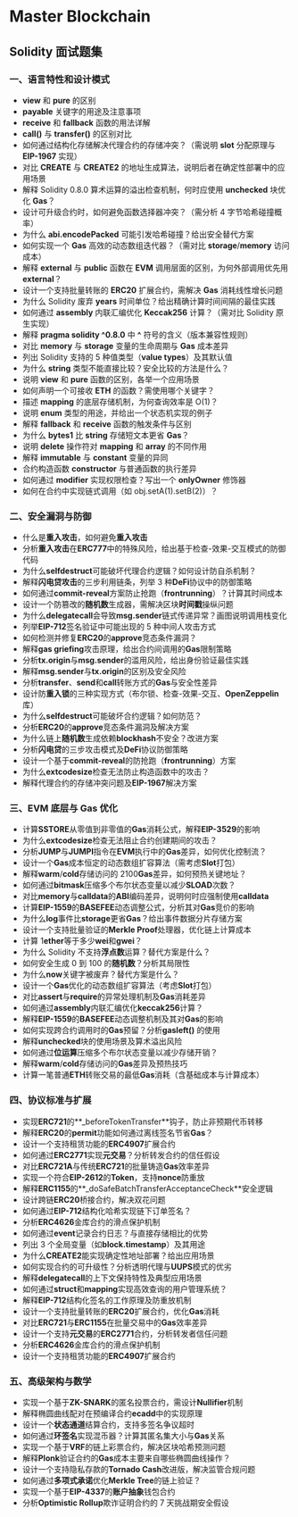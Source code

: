 # Master Blockchain
## Solidity 面试题集

### 一、语言特性和设计模式

- **view** 和 **pure** 的区别
- **payable** 关键字的用途及注意事项
- **receive** 和 **fallback** 函数的用法详解
- **call()** 与 **transfer()** 的区别对比
- 如何通过结构化存储解决代理合约的存储冲突？（需说明 **slot** 分配原理与 **EIP-1967** 实现）
- 对比 **CREATE** 与 **CREATE2** 的地址生成算法，说明后者在确定性部署中的应用场景
- 解释 Solidity 0.8.0 算术运算的溢出检查机制，何时应使用 **unchecked** 块优化 **Gas**？
- 设计可升级合约时，如何避免函数选择器冲突？（需分析 4 字节哈希碰撞概率）
- 为什么 **abi.encodePacked** 可能引发哈希碰撞？给出安全替代方案
- 如何实现一个 **Gas** 高效的动态数组迭代器？（需对比 **storage**/**memory** 访问成本）
- 解释 **external** 与 **public** 函数在 **EVM** 调用层面的区别，为何外部调用优先用 **external**？
- 设计一个支持批量转账的 **ERC20** 扩展合约，需解决 **Gas** 消耗线性增长问题
- 为什么 Solidity 废弃 **years** 时间单位？给出精确计算时间间隔的最佳实践
- 如何通过 **assembly** 内联汇编优化 **Keccak256** 计算？（需对比 Solidity 原生实现）
- 解释 **pragma solidity ^0.8.0** 中 **^** 符号的含义（版本兼容性规则）
- 对比 **memory** 与 **storage** 变量的生命周期与 **Gas** 成本差异
- 列出 Solidity 支持的 5 种值类型（**value types**）及其默认值
- 为什么 **string** 类型不能直接比较？安全比较的方法是什么？
- 说明 **view** 和 **pure** 函数的区别，各举一个应用场景
- 如何声明一个可接收 **ETH** 的函数？需使用哪个关键字？
- 描述 **mapping** 的底层存储机制，为何查询效率是 O(1)？
- 说明 **enum** 类型的用途，并给出一个状态机实现的例子
- 解释 **fallback** 和 **receive** 函数的触发条件与区别
- 为什么 **bytes1** 比 **string** 存储短文本更省 **Gas**？
- 说明 **delete** 操作符对 **mapping** 和 **array** 的不同作用
- 解释 **immutable** 与 **constant** 变量的异同
- 合约构造函数 **constructor** 与普通函数的执行差异
- 如何通过 **modifier** 实现权限检查？写出一个 **onlyOwner** 修饰器
- 如何在合约中实现链式调用（如 obj.setA(1).setB(2)）？


### 二、安全漏洞与防御

- 什么是**重入攻击**，如何避免**重入攻击**
- 分析**重入攻击**在**ERC777**中的特殊风险，给出基于检查-效果-交互模式的防御代码
- 为什么**selfdestruct**可能破坏代理合约逻辑？如何设计防自杀机制？
- 解释**闪电贷攻击**的三步利用链条，列举 3 种**DeFi**协议中的防御策略
- 如何通过**commit-reveal**方案防止抢跑（**frontrunning**）？计算其时间成本
- 设计一个防篡改的**随机数**生成器，需解决区块**时间戳**操纵问题
- 为什么**delegatecall**会导致**msg.sender**链式传递异常？画图说明调用栈变化
- 列举**EIP-712**签名验证中可能出现的 5 种中间人攻击方式
- 如何检测并修复**ERC20**的**approve**竞态条件漏洞？
- 解释**gas griefing**攻击原理，给出合约间调用的**Gas**限制策略
- 分析**tx.origin**与**msg.sender**的滥用风险，给出身份验证最佳实践
- 解释**msg.sender**与**tx.origin**的区别及安全风险
- 分析**transfer**、**send**和**call**转账方式的**Gas**与安全性差异
- 设计防**重入锁**的三种实现方式（布尔锁、检查-效果-交互、**OpenZeppelin**库）
- 为什么**selfdestruct**可能破坏合约逻辑？如何防范？
- 分析**ERC20**的**approve**竞态条件漏洞及解决方案
- 为什么链上**随机数**生成依赖**blockhash**不安全？改进方案
- 分析**闪电贷**的三步攻击模式及**DeFi**协议防御策略
- 设计一个基于**commit-reveal**的防抢跑（**frontrunning**）方案
- 为什么**extcodesize**检查无法防止构造函数中的攻击？
- 解释代理合约的存储冲突问题及**EIP-1967**解决方案


### 三、EVM 底层与 Gas 优化

- 计算**SSTORE**从零值到非零值的**Gas**消耗公式，解释**EIP-3529**的影响
- 为什么**extcodesize**检查无法阻止合约创建期间的攻击？
- 分析**JUMP**与**JUMPI**指令在**EVM**执行中的**Gas**差异，如何优化控制流？
- 设计一个**Gas**成本恒定的动态数组扩容算法（需考虑**Slot**打包）
- 解释**warm**/**cold**存储访问的 2100**Gas**差异，如何预热关键地址？
- 如何通过**bitmask**压缩多个布尔状态变量以减少**SLOAD**次数？
- 对比**memory**与**calldata**的**ABI**编码差异，说明何时应强制使用**calldata**
- 计算**EIP-1559**的**BASEFEE**动态调整公式，分析其对**Gas**竞价的影响
- 为什么**log**事件比**storage**更省**Gas**？给出事件数据分片存储方案
- 设计一个支持批量验证的**Merkle Proof**处理器，优化链上计算成本
- 计算 1**ether**等于多少**wei**和**gwei**？
- 为什么 Solidity 不支持**浮点数**运算？替代方案是什么？
- 如何安全生成 0 到 100 的**随机数**？分析其局限性
- 为什么**now**关键字被废弃？替代方案是什么？
- 设计一个**Gas**优化的动态数组扩容算法（考虑**Slot**打包）
- 对比**assert**与**require**的异常处理机制及**Gas**消耗差异
- 如何通过**assembly**内联汇编优化**keccak256**计算？
- 解释**EIP-1559**的**BASEFEE**动态调整机制及其对**Gas**的影响
- 如何实现跨合约调用时的**Gas**预留？分析**gasleft()** 的使用
- 解释**unchecked**块的使用场景及算术溢出风险
- 如何通过**位运算**压缩多个布尔状态变量以减少存储开销？
- 解释**warm**/**cold**存储访问的**Gas**差异及预热技巧
- 计算一笔普通**ETH**转账交易的最低**Gas**消耗（含基础成本与计算成本）


### 四、协议标准与扩展

- 实现**ERC721**的**_beforeTokenTransfer**钩子，防止非预期代币转移
- 解释**ERC20**的**permit**功能如何通过离线签名节省**Gas**？
- 设计一个支持租赁功能的**ERC4907**扩展合约
- 如何通过**ERC2771**实现**元交易**？分析转发合约的信任假设
- 对比**ERC721A**与传统**ERC721**的批量铸造**Gas**效率差异
- 实现一个符合**EIP-2612**的**Token**，支持**nonce**防重放
- 解释**ERC1155**的**_doSafeBatchTransferAcceptanceCheck**安全逻辑
- 设计跨链**ERC20**桥接合约，解决双花问题
- 如何通过**EIP-712**结构化哈希实现链下订单签名？
- 分析**ERC4626**金库合约的滑点保护机制
- 如何通过**event**记录合约日志？与直接存储相比的优势
- 列出 3 个全局变量（如**block.timestamp**）及其用途
- 为什么**CREATE2**能实现确定性地址部署？给出应用场景
- 如何实现合约的可升级性？分析透明代理与**UUPS**模式的优劣
- 解释**delegatecall**的上下文保持特性及典型应用场景
- 如何通过**struct**和**mapping**实现高效查询的用户管理系统？
- 解释**EIP-712**结构化签名的工作原理及防重放机制
- 设计一个支持批量转账的**ERC20**扩展合约，优化**Gas**消耗
- 对比**ERC721**与**ERC1155**在批量交易中的**Gas**效率差异
- 设计一个支持**元交易**的**ERC2771**合约，分析转发者信任问题
- 分析**ERC4626**金库合约的滑点保护机制
- 设计一个支持租赁功能的**ERC4907**扩展合约


### 五、高级架构与数学

- 实现一个基于**ZK-SNARK**的匿名投票合约，需设计**Nullifier**机制
- 解释椭圆曲线配对在预编译合约**ecadd**中的实现原理
- 设计一个**状态通道**结算合约，支持多签名争议超时
- 如何通过**环签名**实现混币器？计算其匿名集大小与**Gas**关系
- 实现一个基于**VRF**的链上彩票合约，解决区块哈希预测问题
- 解释**Plonk**验证合约的**Gas**成本主要来自哪些椭圆曲线操作？
- 设计一个支持隐私存款的**Tornado Cash**改进版，解决监管合规问题
- 如何通过**多项式承诺**优化**Merkle Tree**的链上验证？
- 实现一个基于**EIP-4337**的**账户抽象**钱包合约
- 分析**Optimistic Rollup**欺诈证明合约的 7 天挑战期安全假设
